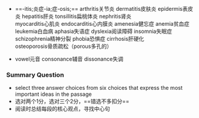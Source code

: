 * ==-itis;炎症-ia;症-osis;==
	arthritis关节炎  dermatitis皮肤炎  epidermis表皮炎
	hepatitis肝炎  tonsillitis扁桃体炎  nephritis肾炎  
	myocarditis心肌炎  endocarditis心内膜炎
	amenesia健忘症  anemia贫血症  leukemia白血病  aphasia失语症  dyslexia阅读障碍  insomnia失眠症  schizophrenia精神分裂
	phobia恐惧症  cirrhosis肝硬化  
	osteoporosis骨质疏松（porous多孔的）  

* vowel元音  consonance辅音  dissonance失调

### Summary Question
* select three answer choices from six choices that express the most important ideas in the passage
* 选对两个1分，选对三个2分，==错选不多扣分==
* 阅读时总结每段的核心观点，寻找中心句




